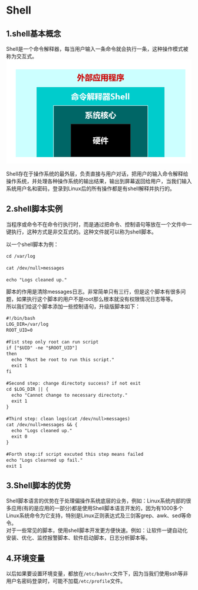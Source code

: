 # Shell

## 1.shell基本概念
Shell是一个命令解释器，每当用户输入一条命令就会执行一条，这种操作模式被称为交互式。<br>
![fail](img/1.1.PNG)<br>

Shell存在于操作系统的最外层，负责直接与用户对话，把用户的输入命令解释给操作系统，并处理各种操作系统的输出结果，输出到屏幕返回给用户，当我们输入系统用户名和密码，登录到Linux后的所有操作都是有shell解释并执行的。<br>

## 2.shell脚本实例
当程序或命令不在命令行执行时，而是通过把命令、控制语句等放在一个文件中一键执行，这种方式是非交互式的。这种文件就可以称为shell脚本。<br>

以一个shell脚本为例：<br>
```shell
cd /var/log

cat /dev/null>messages

echo "Logs cleaned up."
```
脚本的作用是清除messages日志。非常简单只有三行，但是这个脚本有很多问题，如果执行这个脚本的用户不是root那么根本就没有权限情况日志等等。<br>
所以我们给这个脚本添加一些控制语句，升级版脚本如下：<br>
```shell
#!/bin/bash
LOG_DIR=/var/log
ROOT_UID=0

#Fist step only root can run script
if ["$UID" -ne "$ROOT_UID"]
then
  echo "Must be root to run this script."
  exit 1
fi

#Second step: change directoty success? if not exit
cd $LOG_DIR || {
  echo "Cannot change to necessary directoty."
  exit 1
}

#Third step: clean logs(cat /dev/null>messages)
cat /dev/null>messages && {
  echo "Logs cleaned up."
  exit 0
}

#Forth step:if script excuted this step means failed
echo "Logs clearned up fail."
exit 1
```

## 3.Shell脚本的优势
Shell脚本语言的优势在于处理偏操作系统底层的业务，例如：Linux系统内部的很多应用(有的是应用的一部分)都是使用Shell脚本语言开发的，因为有1000多个Linux系统命令为它支持，特别是Linux正则表达式及三剑客grep、awk、sed等命令。<br>
对于一些常见的脚本，使用shell脚本开发更方便快速。例如：让软件一键自动化安装、优化、监控报警脚本、软件启动脚本，日志分析脚本等。<br>

## 4.环境变量
以后如果要设置环境变量，都放在``/etc/bashrc``文件下，因为当我们使用ssh等非用户名密码登录时，可能不加载``/etc/profile``文件。<br>
